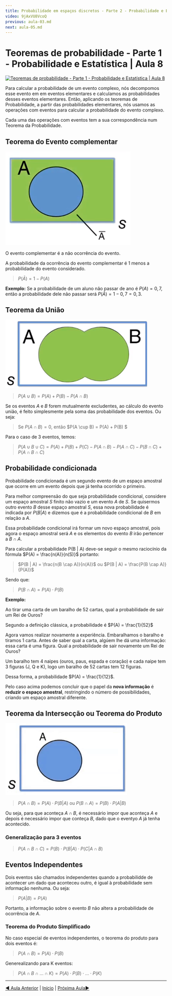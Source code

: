 ```yaml
---
title: Probabilidade em espaços discretos - Parte 2 - Probabilidade e Estatística | Aula 4
video: 9jAxVU8VcoQ
previous: aula-03.md
next: aula-05.md
---
```


# Teoremas de probabilidade - Parte 1 - Probabilidade e Estatística | Aula 8

[![Teoremas de probabilidade - Parte 1 - Probabilidade e Estatística | Aula 8](https://img.youtube.com/vi/fKUsnlSnxpE/0.jpg)](https://www.youtube.com/watch?v=fKUsnlSnxpE)

Para calcular a probabilidade de um evento complexo, nós decompomos esse evento em em eventos elementares e calculamos as probabilidades desses eventos elementares. Então, aplicando os teoremas de Probabilidade, a partir das probabilidades elementares, nós usamos as operações com eventos para calcular a probabilidade do evento complexo.

Cada uma das operações com eventos tem a sua correspondência num Teorema da Probabilidade.

## Teorema do Evento complementar

![Teorema do Evento complementar](images\aula-08\teorema-evento-complementar.png)

O evento complementar é a não ocorrência do evento.

A probabilidade da ocorrência do evento complementar é 1 menos a probabilidade do evento considerado.

> $P(\bar A) = 1 - P(A)$

**Exemplo:** Se a probabilidade de um aluno não passar de ano é $P(A) = 0,7$, então a probabilidade dele não passar será $P(\bar A) = 1 - 0,7 = 0,3$.

## Teorema da União

![Teorema da União](images/aula-08/teorema-da-uniao.png)

>$P (A \cup B) = P(A) + P(B) - P(A \cap B)$

Se os eventos $A$ e $B$ forem mutualmente excludentes, ao cálculo do evento união, é feito simplesmente pela soma das probabilidade dos eventos. Ou seja:

> Se $P(A \cap B) = 0,$ então $P(A \cup B) = P(A) + P(B) $

Para o caso de 3 eventos, temos:

> $P (A \cup B \cup C) = P(A) + P(B) +P(C) - P(A \cap B) - P(A \cap C) - P(B \cap C) + P(A \cap B \cap C)$

## Probabilidade condicionada

Probabilidade condicionada é um segundo evento de um espaço amostral que ocorre em um evento depois que já tenha ocorrido o primeiro.

Para melhor compreensão do que seja probabilidade condicional, considere um espaço amostral $S$ finito não vazio e um evento $A$ de $S$. Se quisermos outro evento $B$ desse espaço amostral $S$, essa nova probabilidade é indicada por $P(B | A)$ e dizemos que é a probabilidade condicional de $B$ em relação a $A$.

Essa probabilidade condicional irá formar um novo espaço amostral, pois agora o espaço amostral será $A$ e os elementos do evento $B$ irão pertencer a $B \cap A$.

Para calcular a probabilidade P(B | A) deve-se seguir o mesmo raciocínio da fórmula $P(A) = \frac{n(A)}{n(S)}$
portanto:

> $P(B | A) = \frac{n(B \cap A)}{n(A)}$ ou $P(B | A) = \frac{P(B \cap A)}{P(A)}$

Sendo que:

> $P(B \cap A) = P(A) \cdot P(B)$

**Exemplo:**

Ao tirar uma carta de um baralho de 52 cartas, qual a probabilidade de sair um Rei de Ouros?

Segundo a definição clássica, a probabilidade é $P(A) = \frac{1}{52}$

Agora vamos realizar novamente a experiência. Embaralhamos o baralho e tiramos 1 carta. Antes de saber qual a carta, algúem lhe dá uma informação: essa carta é uma figura. Qual a probabilidade de sair novamente um Rei de Ouros?

Um baralho tem 4 naipes (ouros, paus, espada e coração) e cada naipe tem 3 figuras (J, Q e K), logo um baralho de 52 cartas tem 12 figuras.

Dessa forma, a probabilidade $P(A) = \frac{1}{12}$.

Pelo caso acima podemos concluir que o papel da **nova informação** é **reduzir o espaço amostral**, restringindo o número de possibilidades, criando um espaço amostral diferente.

## Teorema da Intersecção ou Teorema do Produto

![Teorema do Produto](images/aula-08/teorema-do-produto.gif)

> $P(A \cap B) = P(A) \cdot P(B | A)$ ou $P(B \cap A) = P(B) \cdot P(A | B)$

Ou seja, para que aconteça $A \cap B$, é necessário impor que aconteça $A$ e depois é necessário impor que conteça $B$, dado que o eventyo $A$ já tenha acontecido.

### Generalização para 3 eventos

> $P(A \cap B \cap C) = P(B) \cdot P(B | A) \cdot P(C | A \cap B)$

## Eventos Independentes

Dois eventos são chamados independentes quando a probabilidde de acontecer um dado que aconteceu outro, é igual à probabilidade sem informação nenhuma. Ou seja:

> $P(A | B) = P(A)$

Portanto, a informação sobre o evento $B$ não altera a probabilidade de ocorrência de $A$.

### Teorema do Produto Simplificado

No caso especial de eventos independentes, o teorema do produto para dois eventos é:

> $P(A \cap B) = P(A) \cdot P(B)$

Generealizando para K eventos:

> $P(A \cap B \cap ... \cap K) = P(A) \cdot P(B) \cdot ... \cdot P(K)$
---

[&#9668; Aula Anterior](aula-07.md) | [Início](README.md) | [Próxima Aula&#9658;](aula-09.md)
